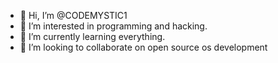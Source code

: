 - 👋 Hi, I’m @CODEMYSTIC1
- 👀 I’m interested in programming and hacking.
- 🌱 I’m currently learning everything.
- 💞️ I’m looking to collaborate on open source os development


<!---
CODEMYSTIC1/CODEMYSTIC1 is a ✨ special ✨ repository because its `README.md` (this file) appears on your GitHub profile.
You can click the Preview link to take a look at your changes.
--->
